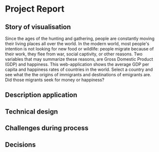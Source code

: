 # Project Report

## Story of visualisation

Since the ages of the hunting and gathering, people are constantly moving their living places all over the world. In the modern
world, most people's intention is not looking for new food or wildlife: people migrate because of their work, they
flee from war, social captivity, or other reasons. Two variables that may summarize these reasons, are Gross Domestic
Product (GDP) and happiness. This web-application shows the average GDP per capita and happiness rates of
countries in the world. Select a country and see what the the origins of immigrants and destinations of emigrants
are. Did those migrants seek for money or happiness?

## Description application


## Technical design


## Challenges during process


## Decisions

